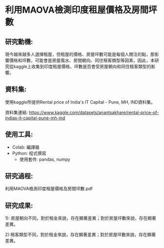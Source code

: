 # 利用MAOVA檢測印度租屋價格及房間坪數
## 研究動機:
現今越來越多人選擇租屋，但租屋的價格、房屋坪數可能是每個人關注的點，那影響價格和坪數，可能會是房屋風水、房間朝向、同住租客類型等因素，因此，本研究從kaggle上收集到印度租屋價格、坪數是否會受房屋朝向和同住租客類型的影響。

## 資料集:
使用kaggle所提供Rental price of India's IT Capital - Pune, MH, IND資料集。

資料集連結:
<https://www.kaggle.com/datasets/anantsakhare/rental-price-of-indias-it-capital-pune-mh-ind>

## 使用工具:
* Colab: 編譯器
* Python: 程式撰寫
  * 使用套件: pandas, numpy
    
## 研究過程: 
利用MAOVA檢測印度租屋價格及房間坪數.pdf

## 研究成果:

1): 房屋朝向不同，對於租金來說，存在顯著差異；對於房屋坪數來說，存在顯著差異。

2):租客類型不同，對於租金來說，存在顯著差異；對於房屋坪數來說，存在顯著差異。
